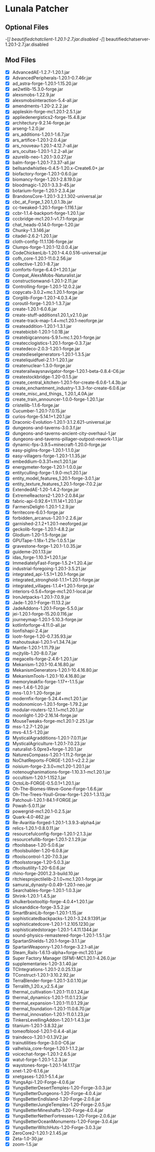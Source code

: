 # Lunala Patcher

## Optional Files

 -[_] beautifiedchatclient-1.20.1-2.7.jar.disabled
 -[_] beautifiedchatserver-1.20.1-2.7.jar.disabled

## Mod Files

 -[x] AdvancedAE-1.2.7-1.20.1.jar
 -[x] AdvancedPeripherals-1.20.1-0.7.46r.jar
 -[x] ad_astra-forge-1.20.1-1.15.20.jar
 -[x] ae2wtlib-15.3.0-forge.jar
 -[x] alexsmobs-1.22.9.jar
 -[x] alexsmobsinteraction-5.4-all.jar
 -[x] amendments-1.20-2.2.2.jar
 -[x] appleskin-forge-mc1.20.1-2.5.1.jar
 -[x] appliedenergistics2-forge-15.4.8.jar
 -[x] architectury-9.2.14-forge.jar
 -[x] arseng-1.2.0.jar
 -[x] ars_additions-1.20.1-1.6.7.jar
 -[x] ars_artifice-1.20.1-2.0.4.jar
 -[x] ars_nouveau-1.20.1-4.12.7-all.jar
 -[x] ars_ocultas-1.20.1-1.2.2-all.jar
 -[x] azurelib-neo-1.20.1-3.0.27.jar
 -[x] balm-forge-1.20.1-7.3.37-all.jar
 -[x] bellsandwhistles-0.4.5-1.20.x-Create6.0+.jar
 -[x] biofactory-forge-1.20.1-0.6.0.jar
 -[x] biomancy-forge-1.20.1-2.8.19.0.jar
 -[x] bloodmagic-1.20.1-3.3.3-45.jar
 -[x] botarium-forge-1.20.1-2.3.4.jar
 -[x] BrandonsCore-1.20.1-3.2.1.302-universal.jar
 -[x] cbc_at_Forge_1.20.1_0.1.3b.jar
 -[x] cc-tweaked-1.20.1-forge-1.116.1.jar
 -[x] ccbr-1.1.4-backport-forge-1.20.1.jar
 -[x] cccbridge-mc1.20.1-v1.7.1-forge.jar
 -[x] chat_heads-0.14.0-forge-1.20.jar
 -[x] Chunky-1.3.146.jar
 -[x] citadel-2.6.2-1.20.1.jar
 -[x] cloth-config-11.1.136-forge.jar
 -[x] Clumps-forge-1.20.1-12.0.0.4.jar
 -[x] CodeChickenLib-1.20.1-4.4.0.516-universal.jar
 -[x] cofh_core-1.20.1-11.0.2.56.jar
 -[x] collective-1.20.1-8.7.jar
 -[x] comforts-forge-6.4.0+1.20.1.jar
 -[x] Compat_AlexsMobs-Naturalist.jar
 -[x] constructionwand-1.20.1-2.11.jar
 -[x] Controlling-forge-1.20.1-12.0.2.jar
 -[x] copycats-3.0.2+mc.1.20.1-forge.jar
 -[x] Corgilib-Forge-1.20.1-4.0.3.4.jar
 -[x] coroutil-forge-1.20.1-1.3.7.jar
 -[x] create-1.20.1-6.0.6.jar
 -[x] create-stuff-additions1.20.1_v2.1.0.jar
 -[x] create-track-map-1.4+mc1.20.1-neoforge.jar
 -[x] createaddition-1.20.1-1.3.1.jar
 -[x] createbicbit-1.20.1-1.0.1B.jar
 -[x] createbigcannons-5.9.1+mc.1.20.1-forge.jar
 -[x] createcclogistics-1.20.1-forge-0.3.7.jar
 -[x] createdeco-2.0.3-1.20.1-forge.jar
 -[x] createdieselgenerators-1.20.1-1.3.5.jar
 -[x] createliquidfuel-2.1.1-1.20.1.jar
 -[x] createnuclear-1.3.0-forge.jar
 -[x] createrailwaysnavigator-forge-1.20.1-beta-0.8.4-C6.jar
 -[x] createstockbridge-1.20-0.1.5.jar
 -[x] create_central_kitchen-1.20.1-for-create-6.0.6-1.4.3b.jar
 -[x] create_enchantment_industry-1.3.3-for-create-6.0.6.jar
 -[x] create_misc_and_things_ 1.20.1_4.0A.jar
 -[x] create_train_announcer-1.0.0-forge-1.20.1.jar
 -[x] cristellib-1.1.6-forge.jar
 -[x] Cucumber-1.20.1-7.0.15.jar
 -[x] curios-forge-5.14.1+1.20.1.jar
 -[x] Draconic-Evolution-1.20.1-3.1.2.621-universal.jar
 -[x] dungeons-and-taverns-3.0.3.f.jar
 -[x] dungeons-and-taverns-ancient-city-overhaul-1.jar
 -[x] dungeons-and-taverns-pillager-outpost-rework-1.1.jar
 -[x] dynamic-fps-3.9.5+minecraft-1.20.0-forge.jar
 -[x] easy-piglins-forge-1.20.1-1.1.0.jar
 -[x] easy-villagers-forge-1.20.1-1.1.35.jar
 -[x] embeddium-0.3.31+mc1.20.1.jar
 -[x] energymeter-forge-1.20.1-1.0.0.jar
 -[x] entityculling-forge-1.9.0-mc1.20.1.jar
 -[x] entity_model_features_1.20.1-forge-3.0.1.jar
 -[x] entity_texture_features_1.20.1-forge-7.0.2.jar
 -[x] ExtendedAE-1.20-1.4.2-forge.jar
 -[x] ExtremeReactors2-1.20.1-2.0.84.jar
 -[x] fabric-api-0.92.6+1.11.14+1.20.1.jar
 -[x] FarmersDelight-1.20.1-1.2.9.jar
 -[x] ferritecore-6.0.1-forge.jar
 -[x] forbidden_arcanus-1.20.1-2.2.6.jar
 -[x] garnished-2.1.2+1.20.1-neoforged.jar
 -[x] geckolib-forge-1.20.1-4.8.2.jar
 -[x] Glodium-1.20-1.5-forge.jar
 -[x] GPUTape-1.18x-1.21x-1.0.5.1.jar
 -[x] gravestone-forge-1.20.1-1.0.35.jar
 -[x] guideme-20.1.13.jar
 -[x] idas_forge-1.10.3+1.20.1.jar
 -[x] ImmediatelyFast-Forge-1.5.2+1.20.4.jar
 -[x] industrial-foregoing-1.20.1-3.5.21.jar
 -[x] integrated_api-1.5.1+1.20.1-forge.jar
 -[x] integrated_stronghold-1.1.1+1.20.1-forge.jar
 -[x] integrated_villages-1.1.4+1.20.1-forge.jar
 -[x] interiors-0.5.6+forge-mc1.20.1-local.jar
 -[x] IronJetpacks-1.20.1-7.0.9.jar
 -[x] Jade-1.20.1-Forge-11.13.2.jar
 -[x] JadeAddons-1.20.1-Forge-5.5.0.jar
 -[x] jei-1.20.1-forge-15.20.0.116.jar
 -[x] journeymap-1.20.1-5.10.3-forge.jar
 -[x] kotlinforforge-4.11.0-all.jar
 -[x] lionfishapi-2.4.jar
 -[x] lootr-forge-1.20-0.7.35.93.jar
 -[x] mahoutsukai-1.20.1-v1.34.74.jar
 -[x] Mantle-1.20.1-1.11.79.jar
 -[x] mcjtylib-1.20-8.0.7.jar
 -[x] megacells-forge-2.4.6-1.20.1.jar
 -[x] Mekanism-1.20.1-10.4.16.80.jar
 -[x] MekanismGenerators-1.20.1-10.4.16.80.jar
 -[x] MekanismTools-1.20.1-10.4.16.80.jar
 -[x] memoryleakfix-forge-1.17+-1.1.5.jar
 -[x] mes-1.4.6-1.20.jar
 -[x] mns-1.0.1-1.20-forge.jar
 -[x] modernfix-forge-5.24.4+mc1.20.1.jar
 -[x] modonomicon-1.20.1-forge-1.79.2.jar
 -[x] modular-routers-12.1.1+mc1.20.1.jar
 -[x] moonlight-1.20-2.16.14-forge.jar
 -[x] MouseTweaks-forge-mc1.20.1-2.25.1.jar
 -[x] mss-1.2.7-1.20.jar
 -[x] mvs-4.1.5-1.20.jar
 -[x] MysticalAgradditions-1.20.1-7.0.11.jar
 -[x] MysticalAgriculture-1.20.1-7.0.23.jar
 -[x] naturalist-5.0pre3+forge-1.20.1.jar
 -[x] NaturesCompass-1.20.1-1.11.2-forge.jar
 -[x] NoChatReports-FORGE-1.20.1-v2.2.2.jar
 -[x] noisium-forge-2.3.0+mc1.20-1.20.1.jar
 -[x] notenoughanimations-forge-1.10.3.1-mc1.20.1.jar
 -[x] occultism-1.20.1-1.152.1.jar
 -[x] OctoLib-FORGE-0.5.0.1+1.20.1.jar
 -[x] Oh-The-Biomes-Weve-Gone-Forge-1.6.6.jar
 -[x] Oh-The-Trees-Youll-Grow-forge-1.20.1-1.3.13.jar
 -[x] Patchouli-1.20.1-84.1-FORGE.jar
 -[x] Powah-5.0.11.jar
 -[x] powergrid-mc1.20.1-0.2.5.jar
 -[x] Quark-4.0-462.jar
 -[x] Re-Avaritia-forged-1.20.1-1.3.9.3-alpha4.jar
 -[x] relics-1.20.1-0.8.0.11.jar
 -[x] resourcefulconfig-forge-1.20.1-2.1.3.jar
 -[x] resourcefullib-forge-1.20.1-2.1.29.jar
 -[x] rftoolsbase-1.20-5.0.6.jar
 -[x] rftoolsbuilder-1.20-6.0.8.jar
 -[x] rftoolscontrol-1.20-7.0.3.jar
 -[x] rftoolsstorage-1.20-5.0.3.jar
 -[x] rftoolsutility-1.20-6.0.6.jar
 -[x] rhino-forge-2001.2.3-build.10.jar
 -[x] ritchiesprojectilelib-2.1.0+mc.1.20.1-forge.jar
 -[x] samurai_dynasty-0.0.49-1.20.1-neo.jar
 -[x] Searchables-forge-1.20.1-1.0.3.jar
 -[x] Shrink-1.20.1-1.4.5.jar
 -[x] shulkerboxtooltip-forge-4.0.4+1.20.1.jar
 -[x] sliceanddice-forge-3.5.2.jar
 -[x] SmartBrainLib-forge-1.20.1-1.15.jar
 -[x] sophisticatedbackpacks-1.20.1-3.24.9.1391.jar
 -[x] sophisticatedcore-1.20.1-1.2.105.1230.jar
 -[x] sophisticatedstorage-1.20.1-1.4.11.1344.jar
 -[x] sound-physics-remastered-forge-1.20.1-1.5.1.jar
 -[x] SpartanShields-1.20.1-forge-3.1.1.jar
 -[x] SpartanWeaponry-1.20.1-forge-3.2.1-all.jar
 -[x] Steam_Rails-1.6.13-alpha+forge-mc1.20.1.jar
 -[x] Super Factory Manager (SFM)-MC1.20.1-4.26.0.jar
 -[x] supplementaries-1.20-3.1.40.jar
 -[x] TCIntegrations-1.20.1-2.0.25.13.jar
 -[x] TConstruct-1.20.1-3.10.2.92.jar
 -[x] TerraBlender-forge-1.20.1-3.0.1.10.jar
 -[x] Terralith_1.20.x_v2.5.4.jar
 -[x] thermal_cultivation-1.20.1-11.0.1.24.jar
 -[x] thermal_dynamics-1.20.1-11.0.1.23.jar
 -[x] thermal_expansion-1.20.1-11.0.1.29.jar
 -[x] thermal_foundation-1.20.1-11.0.6.70.jar
 -[x] thermal_innovation-1.20.1-11.0.1.23.jar
 -[x] TinkersLevellingAddon-1.20.1-1.4.3.jar
 -[x] titanium-1.20.1-3.8.32.jar
 -[x] tomeofblood-1.20.1-0.4.4-all.jar
 -[x] traindeco-1.20.1-0.1.3V2.jar
 -[x] trainutilities-forge-3.0.0-C6.jar
 -[x] valhelsia_core-forge-1.20.1-1.1.2.jar
 -[x] voicechat-forge-1.20.1-2.6.5.jar
 -[x] watut-forge-1.20.1-1.2.3.jar
 -[x] waystones-forge-1.20.1-14.1.17.jar
 -[x] xnet-1.20-6.1.6.jar
 -[x] xnetgases-1.20.1-5.1.4.jar
 -[x] YungsApi-1.20-Forge-4.0.6.jar
 -[x] YungsBetterDesertTemples-1.20-Forge-3.0.3.jar
 -[x] YungsBetterDungeons-1.20-Forge-4.0.4.jar
 -[x] YungsBetterEndIsland-1.20-Forge-2.0.6.jar
 -[x] YungsBetterJungleTemples-1.20-Forge-2.0.5.jar
 -[x] YungsBetterMineshafts-1.20-Forge-4.0.4.jar
 -[x] YungsBetterNetherFortresses-1.20-Forge-2.0.6.jar
 -[x] YungsBetterOceanMonuments-1.20-Forge-3.0.4.jar
 -[x] YungsBetterWitchHuts-1.20-Forge-3.0.3.jar
 -[x] ZeroCore2-1.20.1-2.1.45.jar
 -[x] Zeta-1.0-30.jar
 -[x] zoom-1.5.jar
